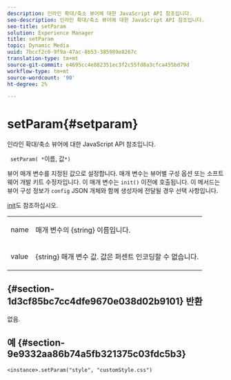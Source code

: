 ```yaml
---
description: 인라인 확대/축소 뷰어에 대한 JavaScript API 참조입니다.
seo-description: 인라인 확대/축소 뷰어에 대한 JavaScript API 참조입니다.
seo-title: setParam
solution: Experience Manager
title: setParam
topic: Dynamic Media
uuid: 7bccf2c0-9f9a-47ac-8b53-385989e8267c
translation-type: tm+mt
source-git-commit: e4695cc4e882351ec3f2c55fd8a3cfca455bd79d
workflow-type: tm+mt
source-wordcount: '90'
ht-degree: 2%

---
```



# setParam{#setparam}

인라인 확대/축소 뷰어에 대한 JavaScript API 참조입니다.

` setParam( *`이름, 값`*)`

뷰어 매개 변수를 지정된 값으로 설정합니다. 매개 변수는 뷰어별 구성 옵션 또는 소프트웨어 개발 키트 수정자입니다. 이 매개 변수는 `init()` 이전에 호출됩니다. 이 메서드는 뷰어 구성 정보가 `config` JSON 개체와 함께 생성자에 전달될 경우 선택 사항입니다.

[init](../../../c-html5-s7-aem-asset-viewers/c-html5-flyout-viewer-20-about/c-html5-flyout-viewer-20-javascriptapiref/r-html5-flyout-viewer-20-javascriptapiref-init.md#reference-8651640683fc4a538bfb660709d1a463)도 참조하십시오.

<table id="table_896DFF34A68A403DB93A6D597461A573"> 
 <tbody> 
  <tr> 
   <td colname="col1"> <p> <span class="codeph"> <span class="varname"> name  </span> </span> </p> </td> 
   <td colname="col2"> <p> <span class="codeph"> 매개 변수의 {string}  </span> 이름입니다. </p> </td> 
  </tr> 
  <tr> 
   <td colname="col1"> <p> <span class="codeph"> <span class="varname"> value  </span> </span> </p> </td> 
   <td colname="col2"> <p> <span class="codeph"> {string}  </span> 매개 변수 값. 값은 퍼센트 인코딩할 수 없습니다. </p> </td> 
  </tr> 
 </tbody> 
</table>

## {#section-1d3cf85bc7cc4dfe9670e038d02b9101} 반환

없음.

## 예 {#section-9e9332aa86b74a5fb321375c03fdc5b3}

```
<instance>.setParam("style", "customStyle.css")
```

